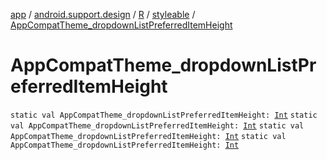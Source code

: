 [app](../../../index.md) / [android.support.design](../../index.md) / [R](../index.md) / [styleable](index.md) / [AppCompatTheme_dropdownListPreferredItemHeight](.)

# AppCompatTheme_dropdownListPreferredItemHeight

`static val AppCompatTheme_dropdownListPreferredItemHeight: `[`Int`](https://kotlinlang.org/api/latest/jvm/stdlib/kotlin/-int/index.html)
`static val AppCompatTheme_dropdownListPreferredItemHeight: `[`Int`](https://kotlinlang.org/api/latest/jvm/stdlib/kotlin/-int/index.html)
`static val AppCompatTheme_dropdownListPreferredItemHeight: `[`Int`](https://kotlinlang.org/api/latest/jvm/stdlib/kotlin/-int/index.html)
`static val AppCompatTheme_dropdownListPreferredItemHeight: `[`Int`](https://kotlinlang.org/api/latest/jvm/stdlib/kotlin/-int/index.html)
